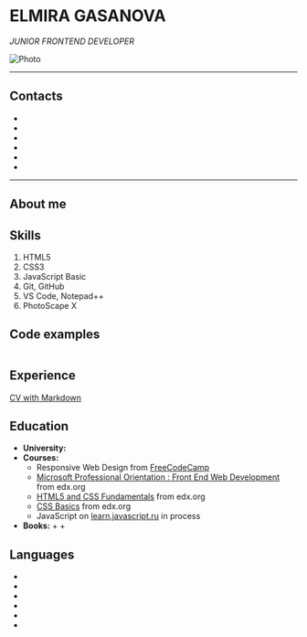 # ELMIRA GASANOVA #
*JUNIOR FRONTEND DEVELOPER*

![Photo]()

-----
## Contacts
*
*
*
*
*
*
-----
## About me
## Skills
1. HTML5
2. CSS3
3. JavaScript Basic
4. Git, GitHub
5. VS Code, Notepad++
6. PhotoScape X
## Code examples
 ```
 
 ```
## Experience
[CV with Markdown](https://github.com/Waterlass/rsschool-cv/blob/gh-pages/cv.md)
## Education
* **University:** 
* **Courses:**
  + Responsive Web Design from [FreeCodeCamp](https://www.freecodecamp.org/learn/responsive-web-design/)
  + [Microsoft Professional Orientation : Front End Web Development](https://learning.edx.org/course/course-v1:Microsoft+DEV237x+3T2018/home) from edx.org
  + [HTML5 and CSS Fundamentals](https://learning.edx.org/course/course-v1:W3Cx+HTML5.0x+2T2018/home) from edx.org
  + [CSS Basics](https://learning.edx.org/course/course-v1:W3Cx+CSS.0x+3T2017/home) from edx.org
  + JavaScript on [learn.javascript.ru](https://learn.javascript.ru/) in process
* **Books:**
  +
  + 
## Languages
*
*
*
*
*
*
